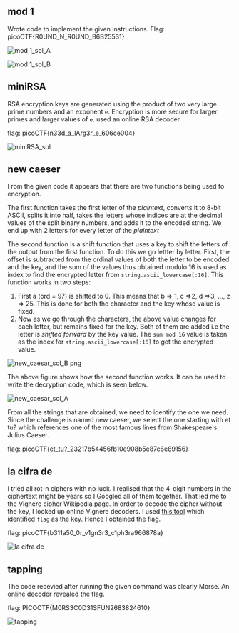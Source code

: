 ## mod 1
Wrote code to implement the given instructions. Flag: picoCTF{R0UND_N_R0UND_B6B25531}

![mod 1_sol_A](https://github.com/mizar-0/Cryptonite-JTP-2/assets/76529146/ca7a6975-8389-4c5b-8828-c89a3f7a75cf)

![mod 1_sol_B](https://github.com/mizar-0/Cryptonite-JTP-2/assets/76529146/c7ab72f3-2218-45db-bb03-a9fed6d6e398)


## miniRSA
RSA encryption keys are generated using the product of two very large prime numbers and an exponent `e`. Encryption is more secure for larger primes and larger values of `e`.
used an online RSA decoder.

flag: picoCTF{n33d_a_lArg3r_e_606ce004}

![miniRSA_sol](https://github.com/mizar-0/Cryptonite-JTP-2/assets/76529146/4190128c-daa7-424d-8f03-371453d7021a)


## new caeser
From the given code it appears that there are two functions being used fo encryption.

The first function takes the first letter of the _plaintext_, converts it to 8-bit ASCII, splits it into half, takes the letters whose indices are at the decimal values of the split binary numbers, and adds it to the encoded string. We end up with 2 letters for every letter of the _plaintext_

The second function is a shift function that uses a key to shift the letters of the output from the first function. To do this we go lettter by letter. First, the offset is subtracted from the ordinal values of both the letter to be encoded and the key, and the sum of the values thus obtained modulo 16 is used as index to find the encrypted letter from `string.ascii_lowercase[:16]`. This function works in two steps: 

1. First a (ord = 97) is shifted to 0. This means that b => 1, c =>2, d =>3, ..., z => 25. This is done for both the character and the key whose value is fixed.
2. Now as we go through the characters, the above value changes for each letter, but remains fixed for the key. Both of them are added i.e the letter is _shifted forward_ by the key value. The `sum mod 16` value is taken as the index for `string.ascii_lowercase[:16]` to get the encrypted value.

![new_caesar_sol_B png](https://github.com/mizar-0/Cryptonite-JTP-2/assets/76529146/6192edca-78cb-42d8-b2a5-150d04501f80)

The above figure shows how the second function works. It can be used to write the decryption code, which is seen below.

![new_caesar_sol_A](https://github.com/mizar-0/Cryptonite-JTP-2/assets/76529146/3c36d6b1-e976-43ba-b74f-d6dbb0548b84)

From all the strings that are obtained, we need to identify the one we need. Since the challenge is named new caeser, we select the one starting with et tu? which references one of the most famous lines from Shakespeare's Julius Caeser.

flag: picoCTF{et_tu?_23217b54456fb10e908b5e87c6e89156}

## la cifra de
I tried all rot-n ciphers with no luck. I realised that the 4-digit numbers in the ciphertext might be years so I Googled all of them together. That led me to the Vignere cipher Wikipedia page. In order to decode the cipher without the key, I looked up online Vignere decoders. I used [this tool](https://www.boxentriq.com/code-breaking/vigenere-cipher) which identified `flag` as the key. Hence I obtained the flag.


flag: picoCTF{b311a50_0r_v1gn3r3_c1ph3ra966878a}

![la cifra de](https://github.com/aghogwarts/JTP23-WriteUps/assets/76529146/1b4debb5-1c25-43fa-9c7f-8b52d88c8e33)

## tapping
The code recevied after running the given command was clearly Morse. An online decoder revealed the flag.

flag: PICOCTF{M0RS3C0D31SFUN2683824610}

![tapping](https://github.com/aghogwarts/JTP23-WriteUps/assets/76529146/3cab1303-0b4e-4c59-9e7d-c94b36b87c0f)





